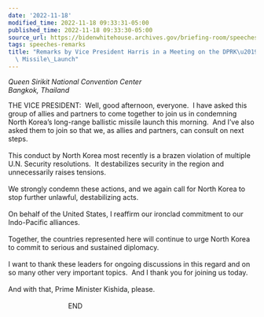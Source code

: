 ```yaml
---
date: '2022-11-18'
modified_time: 2022-11-18 09:33:31-05:00
published_time: 2022-11-18 09:33:30-05:00
source_url: https://bidenwhitehouse.archives.gov/briefing-room/speeches-remarks/2022/11/18/remarks-by-vice-president-harris-in-a-meeting-on-the-dprks-recent-ballistic-missile-launch/
tags: speeches-remarks
title: "Remarks by Vice President Harris in a Meeting on the DPRK\u2019s Recent Ballistic\
  \ Missile\_Launch"
---
```

 
*Queen Sirikit National Convention Center  
*Bangkok, Thailand**

THE VICE PRESIDENT:  Well, good afternoon, everyone.  I have asked this
group of allies and partners to come together to join us in condemning
North Korea’s long-range ballistic missile launch this morning.  And
I’ve also asked them to join so that we, as allies and partners, can
consult on next steps.   
   
This conduct by North Korea most recently is a brazen violation of
multiple U.N. Security resolutions.  It destabilizes security in the
region and unnecessarily raises tensions.  
   
We strongly condemn these actions, and we again call for North Korea to
stop further unlawful, destabilizing acts.  
   
On behalf of the United States, I reaffirm our ironclad commitment to
our Indo-Pacific alliances.   
   
Together, the countries represented here will continue to urge North
Korea to commit to serious and sustained diplomacy.   
   
I want to thank these leaders for ongoing discussions in this regard and
on so many other very important topics.  And I thank you for joining us
today.  
   
And with that, Prime Minister Kishida, please.  
   
                               END                     
